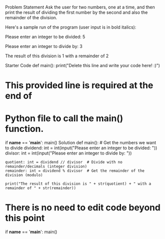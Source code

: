 Problem Statement
Ask the user for two numbers, one at a time, and then print the result of dividing the first number by the second and also the remainder of the division.

Here's a sample run of the program (user input is in bold italics):

Please enter an integer to be divided: 5

Please enter an integer to divide by: 3

The result of this division is 1 with a remainder of 2

Starter Code
def main():
    print("Delete this line and write your code here! :)")


# This provided line is required at the end of
# Python file to call the main() function.
if __name__ == '__main__':
    main()
Solution
def main():
    # Get the numbers we want to divide
    dividend: int = int(input("Please enter an integer to be divided: "))
    divisor: int = int(input("Please enter an integer to divide by: "))

    quotient: int = dividend // divisor  # Divide with no remainder/decimals (integer division)
    remainder: int = dividend % divisor  # Get the remainder of the division (modulo)
    
    print("The result of this division is " + str(quotient) + " with a remainder of " + str(remainder))


# There is no need to edit code beyond this point

if __name__ == '__main__':
    main()